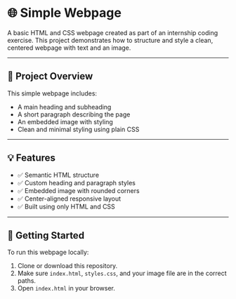 # 🌐 Simple Webpage

A basic HTML and CSS webpage created as part of an internship coding exercise. This project demonstrates how to structure and style a clean, centered webpage with text and an image.

---

## 📄 Project Overview

This simple webpage includes:

- A main heading and subheading
- A short paragraph describing the page
- An embedded image with styling
- Clean and minimal styling using plain CSS

---

## 💡 Features

- ✅ Semantic HTML structure  
- ✅ Custom heading and paragraph styles  
- ✅ Embedded image with rounded corners  
- ✅ Center-aligned responsive layout  
- ✅ Built using only HTML and CSS  

---

## 🚀 Getting Started

To run this webpage locally:

1. Clone or download this repository.
2. Make sure `index.html`, `styles.css`, and your image file are in the correct paths.
3. Open `index.html` in your browser.

